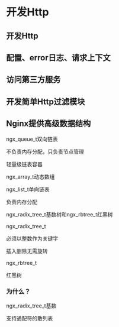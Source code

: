 # 开发Http

## 开发Http

## 配置、error日志、请求上下文

## 访问第三方服务

## 开发简单Http过滤模块

## Nginx提供高级数据结构

ngx_queue_t双向链表

不负责内存分配，只负责节点管理

轻量级链表容器

ngx_array_t动态数组

ngx_list_t单向链表

负责内存分配

ngx_radix_tree_t基数树和ngx_rbtree_t红黑树

ngx_radix_tree_t

必须以整数作为关键字

插入删除无需旋转

ngx_rbtree_t

红黑树

### 为什么？



ngx_radix_tree_t基数

支持通配符的散列表